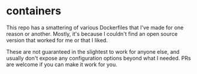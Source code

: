 containers
==========

This repo has a smattering of various Dockerfiles that I've made for one reason or another. Mostly, it's because I couldn't find an open source version that worked for me or that I liked. 

These are not guaranteed in the slightest to work for anyone else, and usually don't expose any configuration options beyond what I needed. PRs are welcome if you can make it work for you.
